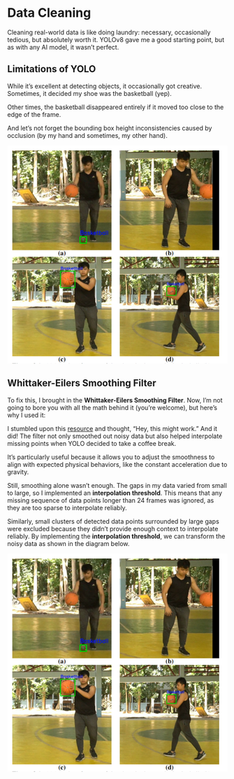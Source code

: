 # Data Cleaning
Cleaning real-world data is like doing laundry: necessary, occasionally tedious, but absolutely worth it. YOLOv8 gave me a good starting point, but as with any AI model, it wasn’t perfect. 


## Limitations of YOLO

While it’s excellent at detecting objects, it occasionally got creative. Sometimes, it decided my shoe was the basketball (yep). 

Other times, the basketball disappeared entirely if it moved too close to the edge of the frame. 

And let’s not forget the bounding box height inconsistencies caused by occlusion (by my hand and sometimes, my other hand). 

![Alt text for the image](images/limit.png)

## Whittaker-Eilers Smoothing Filter
To fix this, I brought in the **Whittaker-Eilers Smoothing Filter**. Now, I’m not going to bore you with all the math behind it (you’re welcome), but here’s why I used it: 

I stumbled upon this [resource](https://towardsdatascience.com/the-perfect-way-to-smooth-your-noisy-data-4f3fe6b44440) and thought, “Hey, this might work.” And it did! The filter not only smoothed out noisy data but also helped interpolate missing points when YOLO decided to take a coffee break.

It’s particularly useful because it allows you to adjust the smoothness to align with expected physical behaviors, like the constant acceleration due to gravity.

Still, smoothing alone wasn’t enough. The gaps in my data varied from small to large, so I implemented an **interpolation threshold**. This means that any missing sequence of data points longer than 24 frames was ignored, as they are too sparse to interpolate reliably. 

Similarly, small clusters of detected data points surrounded by large gaps were excluded because they didn’t provide enough context to interpolate reliably. By implementing the **interpolation threshold**, we can transform the noisy data as shown in the diagram below.

![Alt text for the image](images/limit.png)

